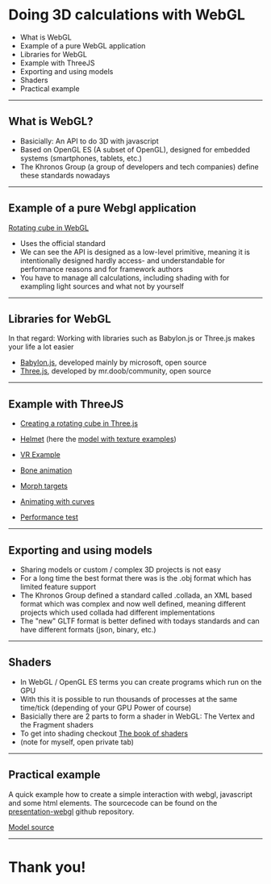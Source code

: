 # Doing 3D calculations with WebGL

- What is WebGL
- Example of a pure WebGL application
- Libraries for WebGL
- Example with ThreeJS
- Exporting and using models
- Shaders
- Practical example


<wm-tutorial tipps="Benutze die rechte Pfeiltaste ➡ oder wische nach links um zur nächsten Folie zu gelangen. Mit F11 kannst du zum Vollbild Modus wechseln."></wm-tutorial>

---

## What is WebGL?

- Basicially: An API to do 3D with javascript
- Based on OpenGL ES (A subset of OpenGL), designed for embedded systems (smartphones, tablets, etc.)
- The Khronos Group (a group of developers and tech companies) define these standards nowadays

---

## Example of a pure Webgl application

[Rotating cube in WebGL](https://www.tutorialspoint.com/webgl/webgl_cube_rotation.htm)

- Uses the official standard
- We can see the API is designed as a low-level primitive, meaning it is intentionally designed hardly access- and understandable for performance reasons and for framework authors
- You have to manage all calculations, including shading with for exampling light sources and what not by yourself

---

## Libraries for WebGL

In that regard: Working with libraries such as Babylon.js or Three.js makes your life a lot easier

- [Babylon.js](https://www.babylonjs.com/), developed mainly by microsoft, open source
- [Three.js](https://threejs.org/), developed by mr.doob/community, open source

---

## Example with ThreeJS

- [Creating a rotating cube in Three.js](https://threejs.org/docs/index.html#manual/en/introduction/Creating-a-scene)

- [Helmet](https://threejs.org/examples/#webgpu_loader_gltf) (here the [model with texture examples](https://github.com/KhronosGroup/glTF-Sample-Models/tree/main/2.0/DamagedHelmet/glTF))
- [VR Example](https://threejs.org/examples/#webxr_vr_sandbox)
- [Bone animation](https://threejs.org/examples/#webgl_animation_skinning_additive_blending)
- [Morph targets](https://threejs.org/examples/#webgl_morphtargets_face)
- [Animating with curves](https://threejs.org/examples/#webgl_modifier_curve)
- [Performance test](https://threejs.org/examples/?q=performance#webgl_instancing_performance)

---

## Exporting and using models

- Sharing models or custom / complex 3D projects is not easy
- For a long time the best format there was is the .obj format which has limited feature support
- The Khronos Group defined a standard called .collada, an XML based format which was complex and now well defined, meaning different projects which used collada had different implementations
- The "new" GLTF format is better defined with todays standards and can have different formats (json, binary, etc.)

---

## Shaders

- In WebGL / OpenGL ES terms you can create programs which run on the GPU
- With this it is possible to run thousands of processes at the same time/tick (depending of your GPU Power of course)
- Basicially there are 2 parts to form a shader in WebGL: The Vertex and the Fragment shaders
- To get into shading checkout [The book of shaders](https://thebookofshaders.com/)
- (note for myself, open private tab)


---

## Practical example

A quick example how to create a simple interaction with webgl, javascript and some html elements. The sourcecode can be found on the [presentation-webgl](https://github.com/hellagutmann-soelen/presentation-webgl/blob/main/src/components/wm-car.js) github repository.

[Model source](https://3dexport.com/free-3dmodel-2021-honda-odyssey-373199.htm)

<wm-car></wm-car>


---

# Thank you!
